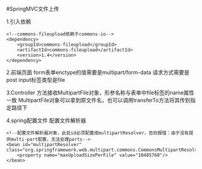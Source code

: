 #SpringMVC文件上传


1.引入依赖

    <!--commons-fileupload依赖于commons-io-->
    <dependency>
        <groupId>commons-fileupload</groupId>
        <artifactId>commons-fileupload</artifactId>
        <version>1.4</version>
    </dependency>
    
2.前端页面
    form表单enctype的值需要是multipart/form-data
    请求方式需要是post
    input标签类型是file  

3.Controller
    方法接收MultipartFile对象，形参名称与表单中file标签的name属性一致
    MultipartFile对象可以拿到原文件名，也可以调用transferTo方法将其传到指定路径下
    
    
4.spring配置文件
    配置文件解析器
    
    <!--配置文件解析器对象，此处id必须配置成multipartResolver，否则报错：由于没有提供multi-part配置，无法处理parts-->
    <bean id="multipartResolver" class="org.springframework.web.multipart.commons.CommonsMultipartResolver">
        <property name="maxUploadSizePerFile" value="10485760"/>
    </bean>
